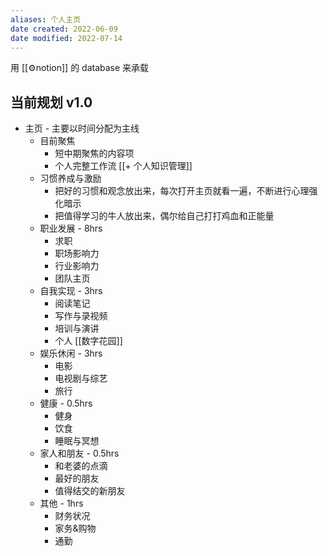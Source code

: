 ```yaml
---
aliases: 个人主页
date created: 2022-06-09
date modified: 2022-07-14
---
```


用 [[⚙notion]] 的 database 来承载

## 当前规划 v1.0

- 主页 - 主要以时间分配为主线
	- 目前聚焦
		- 短中期聚焦的内容项
		- 个人完整工作流 [[+ 个人知识管理]]
	- 习惯养成与激励
		- 把好的习惯和观念放出来，每次打开主页就看一遍，不断进行心理强化暗示
		- 把值得学习的牛人放出来，偶尔给自己打打鸡血和正能量
	- 职业发展 - 8hrs
		- 求职
		- 职场影响力
		- 行业影响力
		- 团队主页
	- 自我实现 - 3hrs
		- 阅读笔记
		- 写作与录视频
		- 培训与演讲
		- 个人 [[数字花园]]
	- 娱乐休闲 - 3hrs
		- 电影
		- 电视剧与综艺
		- 旅行
	- 健康 - 0.5hrs
		- 健身
		- 饮食
		- 睡眠与冥想
	- 家人和朋友 - 0.5hrs
		- 和老婆的点滴
		- 最好的朋友
		- 值得结交的新朋友
	- 其他 - 1hrs
		- 财务状况
		- 家务&购物
		- 通勤
